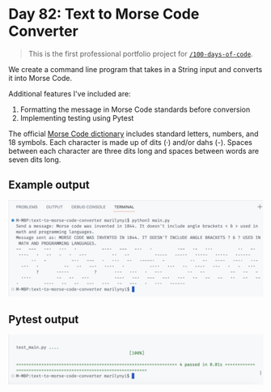 # Day 82: Text to Morse Code Converter

>This is the first professional portfolio project for [`/100-days-of-code`](https://github.com/marilynyi/100-days-of-code-python/tree/main). 

We create a command line program that takes in a String input and converts it into Morse Code.

Additional features I've included are:
1. Formatting the message in Morse Code standards before conversion
2. Implementing testing using Pytest

The official [Morse Code dictionary](https://en.wikipedia.org/wiki/Morse_code) includes standard letters, numbers, and 18 symbols. Each character is made up of dits (·) and/or dahs (-). Spaces between each character are three dits long and spaces between words are seven dits long.

## Example output

<img src="output.png" alt="morse code project output" width=700>

## Pytest output

<img src="pytest_output.png" alt="pytest output" width=700>